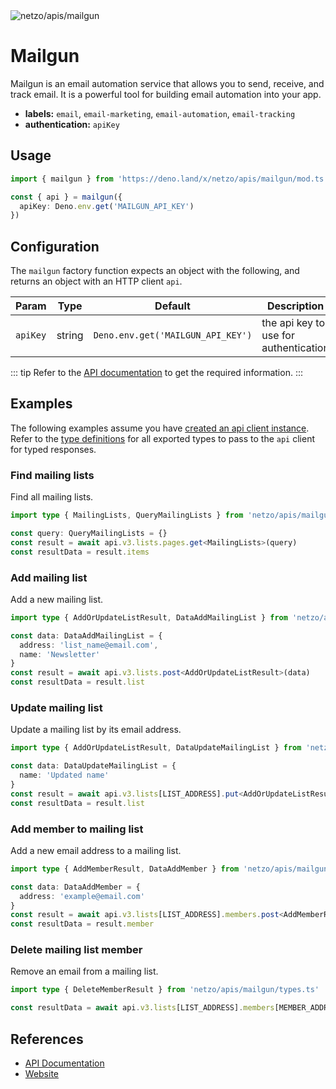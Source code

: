 <img src="https://raw.githubusercontent.com/netzo/netzo/main/assets/apis/mailgun.svg" alt="netzo/apis/mailgun" class="mb-5 w-75px">

# Mailgun

Mailgun is an email automation service that allows you to send, receive, and track email. It is a powerful tool for building email automation into your app.

- **labels:** `email`, `email-marketing`, `email-automation`, `email-tracking`
- **authentication:** `apiKey`

## Usage

```ts
import { mailgun } from 'https://deno.land/x/netzo/apis/mailgun/mod.ts'

const { api } = mailgun({
  apiKey: Deno.env.get('MAILGUN_API_KEY')
})
```

## Configuration

The `mailgun` factory function expects an object with the following, and returns an object with an HTTP client `api`.

| Param                 | Type   | Default                                        | Description                                |
|-----------------------|--------|------------------------------------------------|--------------------------------------------|
| `apiKey` | string | `Deno.env.get('MAILGUN_API_KEY')` | the api key to use for authentication |

::: tip Refer to the [API documentation](https://documentation.mailgun.com/en/latest/api_reference.html) to get the required information.
:::

## Examples

The following examples assume you have [created an api client instance](#usage). Refer to the [type definitions](https://deno.land/x/netzo/apis/mailgun/types.ts) for all exported types to pass to the `api` client for typed responses.

### Find mailing lists

Find all mailing lists.

```ts
import type { MailingLists, QueryMailingLists } from 'netzo/apis/mailgun/types.ts'

const query: QueryMailingLists = {}
const result = await api.v3.lists.pages.get<MailingLists>(query)
const resultData = result.items
```

### Add mailing list

Add a new mailing list.

```ts
import type { AddOrUpdateListResult, DataAddMailingList } from 'netzo/apis/mailgun/types.ts'

const data: DataAddMailingList = {
  address: 'list_name@email.com',
  name: 'Newsletter'
}
const result = await api.v3.lists.post<AddOrUpdateListResult>(data)
const resultData = result.list
```

### Update mailing list

Update a mailing list by its email address.

```ts
import type { AddOrUpdateListResult, DataUpdateMailingList } from 'netzo/apis/mailgun/types.ts'

const data: DataUpdateMailingList = {
  name: 'Updated name'
}
const result = await api.v3.lists[LIST_ADDRESS].put<AddOrUpdateListResult>(data)
const resultData = result.list
```

### Add member to mailing list

Add a new email address to a mailing list.

```ts
import type { AddMemberResult, DataAddMember } from 'netzo/apis/mailgun/types.ts'

const data: DataAddMember = {
  address: 'example@email.com'
}
const result = await api.v3.lists[LIST_ADDRESS].members.post<AddMemberResult>(data)
const resultData = result.member
```

### Delete mailing list member

Remove an email from a mailing list.

```ts
import type { DeleteMemberResult } from 'netzo/apis/mailgun/types.ts'

const resultData = await api.v3.lists[LIST_ADDRESS].members[MEMBER_ADDRESS].delete<DeleteMemberResult>()
```

## References

- [API Documentation](https://documentation.mailgun.com/en/latest/api_reference.html)
- [Website](https://www.mailgun.com/)
